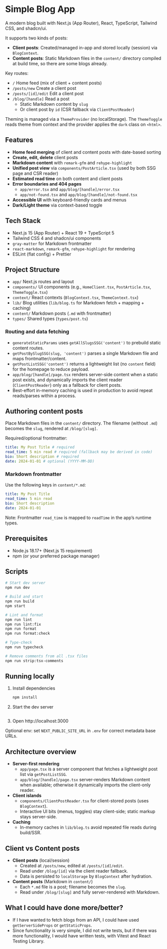 # Simple Blog App

A modern blog built with Next.js (App Router), React, TypeScript, Tailwind CSS, and shadcn/ui.

It supports two kinds of posts:

- **Client posts**: Created/managed in-app and stored locally (session) via `BlogContext`.
- **Content posts**: Static Markdown files in the `content/` directory compiled at build time, so there are some blogs already.

Key routes:

- `/` Home feed (mix of client + content posts)
- `/posts/new` Create a client post
- `/posts/[id]/edit` Edit a client post
- `/blog/[handle]` Read a post
    - Static Markdown content by `slug`
    - Or client post by `id` (CSR fallback via `ClientPostReader`)

Theming is managed via a `ThemeProvider` (no localStorage). The `ThemeToggle` reads theme from context and the provider applies the `dark` class on `<html>`.

## Features

- **Home feed merging** of client and content posts with date-based sorting
- **Create, edit, delete** client posts
- **Markdown content** with `remark-gfm` and `rehype-highlight`
- **Unified post view** via `components/PostArticle.tsx` (used by both SSG page and CSR reader)
- **Estimated read time** on both content and client posts
- **Error boundaries and 404 pages**
    - `app/error.tsx` and `app/blog/[handle]/error.tsx`
    - `app/not-found.tsx` and `app/blog/[handle]/not-found.tsx`
- **Accessible UI** with keyboard-friendly cards and menus
- **Dark/Light theme** via context-based toggle

## Tech Stack

- Next.js 15 (App Router) + React 19 + TypeScript 5
- Tailwind CSS 4 and shadcn/ui components
- `gray-matter` for Markdown frontmatter
- `react-markdown`, `remark-gfm`, `rehype-highlight` for rendering
- ESLint (flat config) + Prettier

## Project Structure

- `app/` Next.js routes and layout
- `components/` UI components (e.g., `HomeClient.tsx`, `PostArticle.tsx`, `ThemeToggle.tsx`)
- `context/` React contexts (`BlogContext.tsx`, `ThemeContext.tsx`)
- `lib/` Blog utilities (`lib/blog.ts` for Markdown fetch + mapping + caching)
- `content/` Markdown posts (`.md` with frontmatter)
- `types/` Shared types (`types/post.ts`)

### Routing and data fetching

- `generateStaticParams` uses `getAllSlugsSSG('content')` to prebuild static content routes.
- `getPostBySlugSSG(slug, 'content')` parses a single Markdown file and maps frontmatter/content.
- `getPostListSSG('content')` returns a lightweight list (no `content` field) for the homepage to reduce payload.
- `app/blog/[handle]/page.tsx` renders server-side content when a static post exists, and dynamically imports the client reader (`ClientPostReader`) only as a fallback for client posts.
- Best-effort in-memory caching is used in production to avoid repeat reads/parses within a process.

## Authoring content posts

Place Markdown files in the `content/` directory. The filename (without `.md`) becomes the `slug`, rendered at `/blog/[slug]`.

Required/optional frontmatter:

```yaml
title: My Post Title # required
read_time: 5 min read # required (fallback may be derived in code)
bio: Short description # required
date: 2024-01-01 # optional (YYYY-MM-DD)
```

### Markdown frontmatter

Use the following keys in `content/*.md`:

```yaml
title: My Post Title
read_time: 5 min read
bio: Short description
date: 2024-01-01
```

Note: Frontmatter `read_time` is mapped to `readTime` in the app’s runtime types.

## Prerequisites

- Node.js 18.17+ (Next.js 15 requirement)
- npm (or your preferred package manager)

## Scripts

```bash
# Start dev server
npm run dev

# Build and start
npm run build
npm start

# Lint and format
npm run lint
npm run lint:fix
npm run format
npm run format:check

# Type-check
npm run typecheck

# Remove comments from all .tsx files
npm run strip:tsx-comments
```

## Running locally

1. Install dependencies

    ```bash
    npm install
    ```

2. Start the dev server

    ```bash

    ```

3. Open http://localhost:3000

Optional env: set `NEXT_PUBLIC_SITE_URL` in `.env` for correct metadata base URLs.

## Architecture overview

- **Server-first rendering**
    - `app/page.tsx` is a server component that fetches a lightweight post list via `getPostListSSG`.
    - `app/blog/[handle]/page.tsx` server-renders Markdown content when available; otherwise it dynamically imports the client-only reader.
- **Client islands**
    - `components/ClientPostReader.tsx` for client-stored posts (uses `BlogContext`).
    - Interactive UI bits (menus, toggles) stay client-side; static markup stays server-side.
- **Caching**
    - In-memory caches in `lib/blog.ts` avoid repeated file reads during build/SSR.

## Client vs Content posts

- **Client posts** (local/session)
    - Created at `/posts/new`, edited at `/posts/[id]/edit`.
    - Read under `/blog/[id]` via the client reader fallback.
    - Data is persisted to `localStorage` by `BlogContext` after hydration.
- **Content posts** (Markdown in `content/`)
    - Each `*.md` file is a post; filename becomes the `slug`.
    - Read under `/blog/[slug]` and fully server-rendered with Markdown.

## What I could have done more/better?

- If I have wanted to fetch blogs from an API, I could have used `getServerSideProps` or `getStaticProps`.
- Since functionality is very simple, I did not write tests, but if there was more functionality, I would have written tests, with Vitest and React Testing Library.
